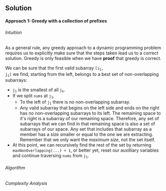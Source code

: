 ## Solution
#### Approach 1: Greedy with a collection of prefixes
###### Intuition
As a general rule, any greedy approach to a dynamic programming problem requires us to explicitly make sure that the steps taken lead us to a correct solution. Greedy is only feasible when we have **proof** that greedy is correct.

We can be sure that the first valid subarray <code>[i<sub>1</sub>, j<sub>1</sub>]</code> we find, starting from the left, belongs to a best set of non-overlapping subarrays:
  - <code>j<sub>1</sub></code> is the smallest of all <code>j<sub>k</sub></code>.
  - If we split `nums` at <code>j<sub>1</sub></code>, 
    - To the left of <code>j<sub>1</sub></code> there is no non-overlapping subarray.
    - Any valid subarray that begins on the left side and ends on the right has no non-overlapping subarrays to its left. The remaining space to it's right is a subarray of our remaining space. Therefore, any set of subarrays that we can find in that remaining space is also a set of subarrays of our space. Any set that includes that subarray as a member has a size smaller or equal to the one we are extracting. Remember that we only want the *maximum size*, not the set itself.
  - At this point, we can recursively find the rest of the set by returning `maxNonOverlapping(...) + 1`, or better yet, reset our auxilliary variables and continue traversing `nums` from <code>j<sub>1</sub></code>.
    

###### Algorithm
<Algorithm description>

###### Complexity Analysis
<Complexity Analysis>
